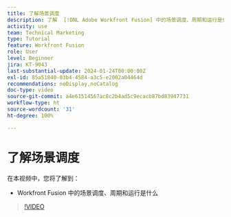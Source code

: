 ```yaml
---
title: 了解场景调度
description: 了解  [!DNL Adobe Workfront Fusion] 中的场景调度、周期和运行是什么。
activity: use
team: Technical Marketing
type: Tutorial
feature: Workfront Fusion
role: User
level: Beginner
jira: KT-9043
last-substantial-update: 2024-01-24T00:00:00Z
exl-id: 85a51840-03b4-4584-a3c5-e2002a04464d
recommendations: noDisplay,noCatalog
doc-type: video
source-git-commit: a4e61514567ac8c2b4ad5c9ecacb87bd83947731
workflow-type: ht
source-wordcount: '31'
ht-degree: 100%

---
```


# 了解场景调度

在本视频中，您将了解到：

* Workfront Fusion 中的场景调度、周期和运行是什么

>[!VIDEO](https://video.tv.adobe.com/v/335284/?quality=12&learn=on)
